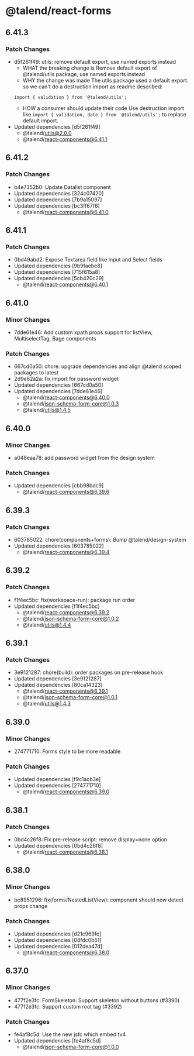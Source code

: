 # @talend/react-forms

## 6.41.3

### Patch Changes

- d5f261f49: utils: remove default export, use named exports instead
  - WHAT the breaking change is
    Remove default export of @talend/utils package, use named exports instead
  - WHY the change was made
    The utils package used a default export. so we can't do a destruction import as readme described:
  ```
  import { validation } from '@talend/utils';
  ```
  - HOW a consumer should update their code
    Use destruction import like `import { validation, date } from '@talend/utils';` to replace default import.
- Updated dependencies [d5f261f49]
  - @talend/utils@2.0.0
  - @talend/react-components@6.41.1

## 6.41.2

### Patch Changes

- b4e7352b0: Update Datalist component
- Updated dependencies [324c07420]
- Updated dependencies [7b9a15097]
- Updated dependencies [bc3ff67f6]
  - @talend/react-components@6.41.0

## 6.41.1

### Patch Changes

- 0bd49abd2: Expose Textarea field like Input and Select fields
- Updated dependencies [9b9faebe8]
- Updated dependencies [715f615a8]
- Updated dependencies [5cb420c29]
  - @talend/react-components@6.40.1

## 6.41.0

### Minor Changes

- 7dde61e46: Add custom xpath props support for listView, MultiselectTag, Bage components

### Patch Changes

- 667cd0a50: chore: upgrade dependencies and align @talend scoped packages to latest
- 2d9e62a2a: fix import for password widget
- Updated dependencies [667cd0a50]
- Updated dependencies [7dde61e46]
  - @talend/react-components@6.40.0
  - @talend/json-schema-form-core@1.0.3
  - @talend/utils@1.4.5

## 6.40.0

### Minor Changes

- a048eaa78: add password widget from the design system

### Patch Changes

- Updated dependencies [cbb98bdc9]
  - @talend/react-components@6.39.6

## 6.39.3

### Patch Changes

- 603785022: chore(components+forms): Bump @talend/design-system
- Updated dependencies [603785022]
  - @talend/react-components@6.39.4

## 6.39.2

### Patch Changes

- f1f4ec5bc: fix(workspace-run): package run order
- Updated dependencies [f1f4ec5bc]
  - @talend/react-components@6.39.2
  - @talend/json-schema-form-core@1.0.2
  - @talend/utils@1.4.4

## 6.39.1

### Patch Changes

- 3e9121287: chore(build): order packages on pre-release hook
- Updated dependencies [3e9121287]
- Updated dependencies [80ca14323]
  - @talend/react-components@6.39.1
  - @talend/json-schema-form-core@1.0.1
  - @talend/utils@1.4.3

## 6.39.0

### Minor Changes

- 274771710: Forms style to be more readable

### Patch Changes

- Updated dependencies [f9c1acb3e]
- Updated dependencies [274771710]
  - @talend/react-components@6.39.0

## 6.38.1

### Patch Changes

- 0bd4c26f8: Fix pre-release script: remove display=none option
- Updated dependencies [0bd4c26f8]
  - @talend/react-components@6.38.1

## 6.38.0

### Minor Changes

- bc8951296: fix(forms/NestedListView): component should now detect props change

### Patch Changes

- Updated dependencies [d21c969fe]
- Updated dependencies [08fdc0b51]
- Updated dependencies [012dea47d]
  - @talend/react-components@6.38.0

## 6.37.0

### Minor Changes

- 477f2e3fc: FormSkeleton: Support skeleton without buttons (#3390)
- 477f2e3fc: Support custom root tag (#3392)

### Patch Changes

- fe4af8c5d: Use the new jsfc which embed tv4
- Updated dependencies [fe4af8c5d]
  - @talend/json-schema-form-core@1.0.0
